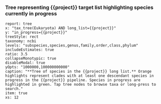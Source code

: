 ### Tree representing {{project}} target list highlighting species currently in progress

```report
report: tree
x: "tax_tree(Eukaryota) AND long_list={{project}}"
y: "in_progress={{project}}"
treeStyle: rect
taxonomy: ncbi
levels: "subspecies,species,genus,family,order,class,phylum"
includeEstimates: true
ratio: 3.5
collapseMonotypic: true
disableModal: true
yOpts: "1000000,100000000000"
caption: "**Tree of species in the {{project}} long list.** Orange highlights represent clades with at least one descendant species in progress in the {{project}} pipeline. Species in progress are highlighted in green. Tap tree nodes to browse taxa or long-press to search."
item: true
xs: 12
```

